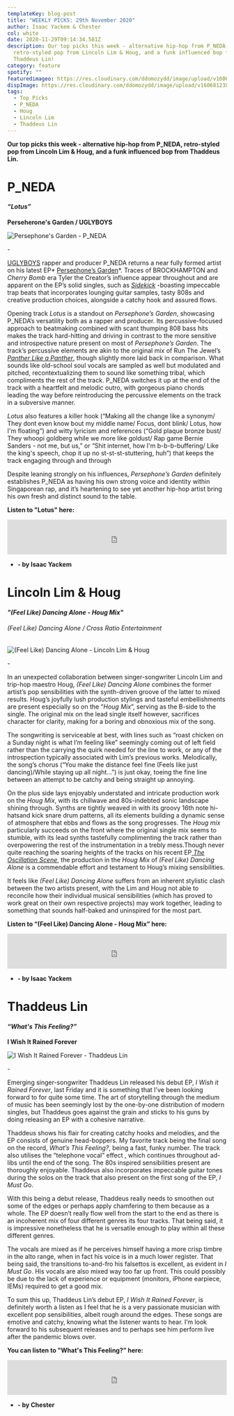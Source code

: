 ```yaml
---
templateKey: blog-post
title: "WEEKLY PICKS: 29th November 2020"
author: Isaac Yackem & Chester
col: white
date: 2020-11-29T09:14:34.581Z
description: Our top picks this week - alternative hip-hop from P_NEDA,
  retro-styled pop from Lincoln Lim & Houg, and a funk influenced bop from
  Thaddeus Lin!
category: feature
spotify: ""
featuredimageo: https://res.cloudinary.com/ddomozydd/image/upload/v1606812386/banner_wdkxg5.jpg
dispImage: https://res.cloudinary.com/ddomozydd/image/upload/v1606812386/card_axp2s9.jpg
tags:
  - Top Picks
  - P_NEDA
  - Houg
  - Lincoln Lim
  - Thaddeus Lin
---
```

**Our top picks this week - alternative hip-hop from P_NEDA, retro-styled pop from Lincoln Lim & Houg, and a funk influenced bop from Thaddeus Lin.**

# P_NEDA

#### ***“Lotus”***

**Perseherone's Garden / UGLYBOYS**

![Persephone's Garden - P_NEDA](https://res.cloudinary.com/ddomozydd/image/upload/v1606812382/pneda800_yfbxmj.jpg "Persephone's Garden - P_NEDA")

\-

[UGLYBOYS](https://www.instagram.com/weareuglyboys/) rapper and producer P\_NEDA returns a near fully formed artist on his latest EP* [Persephone’s Garden](https://open.spotify.com/album/7AkxttGkpnpugEV3Y3LFKR?si=alUikLyTQPyFm_theKBKtg)*. Traces of BROCKHAMPTON and *Cherry Bomb* era Tyler the Creator’s influence appear throughout and are apparent on the EP’s solid singles, such as *[Sidekick](https://open.spotify.com/track/2aLTYU3RrfAuJhFnS0psbg?si=btYfGDmvQfaUrZ63SFLL7g)* -boasting impeccable trap beats that incorporates lounging guitar samples, tasty 808s and creative production choices, alongside a catchy hook and assured flows.

Opening track *Lotus* is a standout on *Persephone’s Garden*, showcasing P\_NEDA’s versatility both as a rapper and producer. Its percussive-focused approach to beatmaking combined with scant thumping 808 bass hits makes the track hard-hitting and driving in contrast to the more sensitive and introspective nature present on most of *Persephone’s Garden*. The track’s percussive elements are akin to the original mix of Run The Jewel’s *[Panther Like a Panther](https://open.spotify.com/track/21qq8XgAn6jiHg8IoDFttL?si=-E4TnF6GS7eFRc7TlZmhAg)*, though slightly more laid back in comparison. What sounds like old-school soul vocals are sampled as well but modulated and pitched, recontextualizing them to sound like something tribal, which compliments the rest of the track. P\_NEDA switches it up at the end of the track with a heartfelt and melodic outro, with gorgeous piano chords leading the way before reintroducing the percussive elements on the track in a subversive manner.

*Lotus* also features a killer hook (“Making all the change like a synonym/ They dont even know bout my middle name/ Focus, dont blink/ Lotus, how I'm floating”) and witty lyricism and references (“Gold plaque bronze bust/ They whoopi goldberg while we more like goldust/ Rap game Bernie Sanders - not me, but us,” or “Shit internet, how I'm b-b-b-buffering/ Like the king's speech, chop it up no st-st-st-stuttering, huh”) that keeps the track engaging through and through

Despite leaning strongly on his influences, *Persephone’s Garden* definitely establishes P\_NEDA as having his own strong voice and identity within Singaporean rap, and it’s heartening to see yet another hip-hop artist bring his own fresh and distinct sound to the table.

**Listen to "Lotus" here:**

<iframe src="https://open.spotify.com/embed/track/2GCae0EpuIu9F4OPPEpLx3" width="100%" height="80" frameborder="0" allowtransparency="true" allow="encrypted-media"></iframe>

* **\- by Isaac Yackem**

# Lincoln Lim & Houg

#### ***"(Feel Like) Dancing Alone - Houg Mix"***

###### (Feel Like) Dancing Alone / Cross Ratio Entertainment

![(Feel Like) Dancing Alone -  Lincoln Lim & Houg](https://res.cloudinary.com/ddomozydd/image/upload/v1606812382/LincolnHoug_fjwvjj.jpg "(Feel Like) Dancing Alone -  Lincoln Lim & Houg")

\-

In an unexpected collaboration between singer-songwriter Lincoln Lim and trip-hop maestro Houg, *(Feel Like) Dancing Alone* combines the former artist’s pop sensibilities with the synth-driven groove of the latter to mixed results. Houg’s joyfully lush production stylings and tasteful embellishments are present especially so on the “*Houg Mix*”, serving as the B-side to the single. The original mix on the lead single itself however, sacrifices character for clarity, making for a boring and obnoxious mix of the song.

The songwriting is serviceable at best, with lines such as “roast chicken on a Sunday night is what I’m feeling like” seemingly coming out of left field rather than the carrying the quirk needed for the line to work, or any of the introspection typically associated with Lim’s previous works. Melodically, the song’s chorus (“You make the distance feel fine (Feels like just dancing)/While staying up all night…”) is just okay, toeing the fine line between an attempt to be catchy and being straight up annoying.

On the plus side lays enjoyably understated and intricate production work on the *Houg Mix*, with its chillwave and 80s-indebted sonic landscape shining through. Synths are tightly weaved in with its groovy 16th note hi-hatsand kick snare drum patterns, all its elements building a dynamic sense of atmosphere that ebbs and flows as the song progresses. The *Houg mix* particularly succeeds on the front where the original single mix seems to stumble, with its lead synths tastefully complimenting the track rather than overpowering the rest of the instrumentation in a trebly mess.Though never quite reaching the soaring heights of the tracks on his recent EP[ *The Oscillation Scene*](https://open.spotify.com/album/2nqS2I1PQN8rJ58df3kPMZ?si=23eVIMm6RW-e72F1m3-xfQ), the production in the *Houg Mix* of *(Feel Like) Dancing Alone* is a commendable effort and testament to Houg’s mixing sensibilities.

It feels like *(Feel Like) Dancing Alone* suffers from an inherent stylistic clash between the two artists present, with the Lim and Houg not able to reconcile how their individual musical sensibilities (which has proved to work great on their own respective projects) may work together, leading to something that sounds half-baked and uninspired for the most part.

**Listen to “(Feel Like) Dancing Alone - Houg Mix” here:**

<iframe src="https://open.spotify.com/embed/track/12dWo1HTr7ax0zUwws4PAG" width="100%" height="80" frameborder="0" allowtransparency="true" allow="encrypted-media"></iframe>

* **\- by Isaac Yackem**

# Thaddeus Lin

#### ***“What's This Feeling?”***

**I Wish It Rained Forever**

![I Wish It Rained Forever - Thaddeus Lin](https://res.cloudinary.com/ddomozydd/image/upload/v1606812382/Thaddeus_imyte9.jpg "I Wish It Rained Forever - Thaddeus Lin")

\-

Emerging singer-songwriter Thaddeus Lin released his debut EP, *I Wish it Rained Forever*, last Friday and it is something that I’ve been looking forward to for quite some time. The art of storytelling through the medium of music has been seemingly lost by the one-by-one distribution of modern singles, but Thaddeus goes against the grain and sticks to his guns by doing releasing an EP with a cohesive narrative.

Thaddeus shows his flair for creating catchy hooks and melodies, and the EP consists of genuine head-boppers. My favorite track being the final song on the record, *What’s This Feeling?*, being a fast, funky number. The track also utilises the “telephone vocal” effect , which continues throughout ad-libs until the end of the song. The 80s inspired sensibilities present are thoroughly enjoyable. Thaddeus also incorporates impeccable guitar tones during the solos on the track that also present on the first song of the EP, *I Must G*o.

With this being a debut release, Thaddeus really needs to smoothen out some of the edges or perhaps apply chamfering to them because as a whole. The EP doesn’t really flow well from the start to the end as there is an incoherent mix of four different genres its four tracks. That being said, it is impressive nonetheless that he is versatile enough to play within all these different genres.

The vocals are mixed as if he perceives himself having a more crisp timbre in the alto range, when in fact his voice is in a much lower register. That being said, the transitions to-and-fro his falsettos is excellent, as evident in *I Must Go*. His vocals are also mixed way too far up front. This could possibly be due to the lack of experience or equipment (monitors, iPhone earpiece, IEMs) required to get a good mix.

To sum this up, Thaddeus Lin’s debut EP, *I Wish It Rained Forever*, is definitely worth a listen as I feel that he is a very passionate musician with excellent pop sensibilities, albeit rough around the edges. These songs are emotive and catchy, knowing what the listener wants to hear. I’m look forward to his subsequent releases and to perhaps see him perform live after the pandemic blows over.

**You can listen to "What's This Feeling?” here:**

<iframe src="https://open.spotify.com/embed/track/2xzmHm9SwH3XsVp5OID2f4" width="100%" height="80" frameborder="0" allowtransparency="true" allow="encrypted-media"></iframe>

* **\- by Chester**